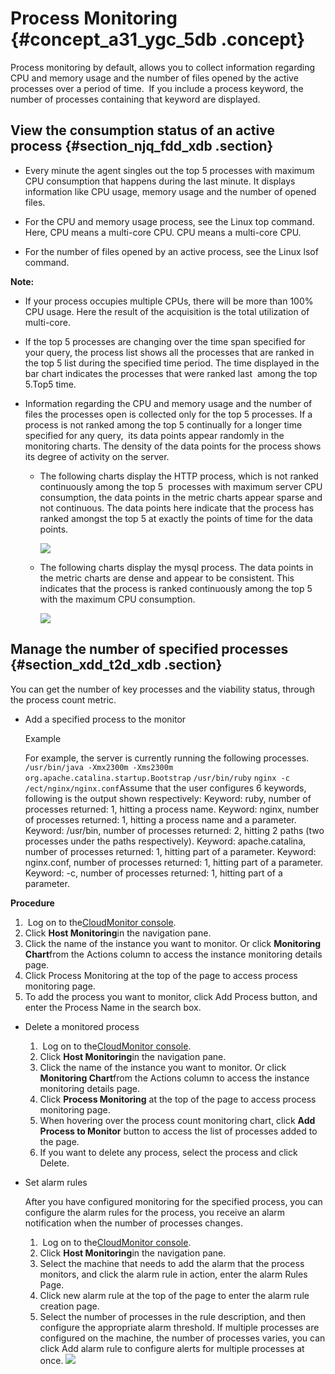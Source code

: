# Process Monitoring {#concept_a31_ygc_5db .concept}

Process monitoring by default, allows you to collect information regarding CPU and memory usage and the number of files opened by the active processes over a period of time.  If you include a process keyword, the number of processes containing that keyword are displayed.

## View the consumption status of an active process {#section_njq_fdd_xdb .section}

-   Every minute the agent singles out the top 5 processes with maximum CPU consumption that happens during the last minute. It displays information like CPU usage, memory usage and the number of opened files.

-   For the CPU and memory usage process, see the Linux top command. Here, CPU means a multi-core CPU. CPU means a multi-core CPU.

-   For the number of files opened by an active process, see the Linux lsof command.


**Note:** 

-   If your process occupies multiple CPUs, there will be more than 100% CPU usage. Here the result of the acquisition is the total utilization of multi-core.

-   If the top 5 processes are changing over the time span specified for your query, the process list shows all the processes that are ranked in the top 5 list during the specified time period. The time displayed in the bar chart indicates the processes that were ranked last  among the top 5.Top5 time.

-   Information regarding the CPU and memory usage and the number of files the processes open is collected only for the top 5 processes. If a process is not ranked among the top 5 continually for a longer time specified for any query,  its data points appear randomly in the monitoring charts. The density of the data points for the process shows its degree of activity on the server.

    -   The following charts display the HTTP process, which is not ranked continuously among the top 5  processes with maximum server CPU consumption, the data points in the metric charts appear sparse and not continuous. The data points here indicate that the process has ranked amongst the top 5 at exactly the points of time for the data points.

        ![](images/3354_en-US.png)

    -   The following charts display the mysql process. The data points in the metric charts are dense and appear to be consistent. This indicates that the process is ranked continuously among the top 5 with the maximum CPU consumption.

        ![](images/3356_en-US.png)


## Manage the number of specified processes {#section_xdd_t2d_xdb .section}

You can get the number of key processes and the viability status, through the process count metric.

-   Add a specified process to the monitor

    Example

    For example, the server is currently running the following processes.  `/usr/bin/java -Xmx2300m -Xms2300m org.apache.catalina.startup.Bootstrap` `/usr/bin/ruby` `nginx -c /ect/nginx/nginx.conf`Assume that the user configures 6 keywords, following is the output shown respectively: Keyword: ruby, number of processes returned: 1, hitting a process name. Keyword: nginx, number of processes returned: 1, hitting a process name and a parameter. Keyword: /usr/bin, number of processes returned: 2, hitting 2 paths \(two processes under the paths respectively\). Keyword: apache.catalina, number of processes returned: 1, hitting part of a parameter. Keyword: nginx.conf, number of processes returned: 1, hitting part of a parameter. Keyword: -c, number of processes returned: 1, hitting part of a parameter.


**Procedure**

1.   Log on to the[CloudMonitor console](https://cms.console.aliyun.com/#/hostmonitor/host).
2.  Click **Host Monitoring**in the navigation pane.
3.  Click the name of the instance you want to monitor. Or click **Monitoring Chart**from the Actions column to access the instance monitoring details page.
4.  Click Process Monitoring at the top of the page to access process monitoring page.
5.  To add the process you want to monitor, click Add Process button, and enter the Process Name in the search box.

-   Delete a monitored process
    1.   Log on to the[CloudMonitor console](https://cms.console.aliyun.com/#/hostmonitor/host).
    2.  Click **Host Monitoring**in the navigation pane.
    3.  Click the name of the instance you want to monitor. Or click **Monitoring Chart**from the Actions column to access the instance monitoring details page.
    4.  Click **Process Monitoring** at the top of the page to access process monitoring page.
    5.  When hovering over the process count monitoring chart, click **Add Process to Monitor** button to access the list of processes added to the page.
    6.  If you want to delete any process, select the process and click Delete.

-   Set alarm rules

    After you have configured monitoring for the specified process, you can configure the alarm rules for the process, you receive an alarm notification when the number of processes changes.

    1.   Log on to the[CloudMonitor console](https://cms.console.aliyun.com/#/hostmonitor/host).
    2.  Click **Host Monitoring**in the navigation pane.
    3.  Select the machine that needs to add the alarm that the process monitors, and click the alarm rule in action, enter the alarm Rules Page.
    4.  Click new alarm rule at the top of the page to enter the alarm rule creation page.
    5.  Select the number of processes in the rule description, and then configure the appropriate alarm threshold. If multiple processes are configured on the machine, the number of processes varies, you can click Add alarm rule to configure alerts for multiple processes at once.
    ![](images/3367_en-US.png)


